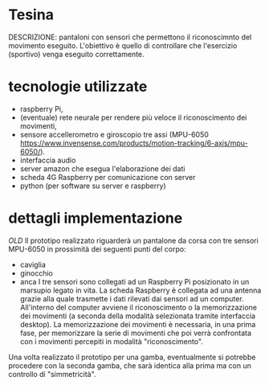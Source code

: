 # Tesina
DESCRIZIONE: pantaloni con sensori che permettono il riconoscimnto del movimento eseguito. L'obiettivo è quello di controllare che l'esercizio (sportivo) venga eseguito correttamente. 

# tecnologie utilizzate
- raspberry Pi, 
- (eventuale) rete neurale per rendere più veloce il riconoscimento dei movimenti, 
- sensore accellerometro e giroscopio tre assi (MPU-6050 https://www.invensense.com/products/motion-tracking/6-axis/mpu-6050/).
- interfaccia audio
- server amazon che esegua l'elaborazione dei dati
- scheda 4G Raspberry per comunicazione con server
- python (per software su server e raspberry)

# dettagli implementazione
*OLD*
Il prototipo realizzato riguarderà un pantalone da corsa con tre sensori MPU-6050 in prossimità dei seguenti punti del corpo:
  - caviglia
  - ginocchio
  - anca
I tre sensori sono collegati ad un Raspberry Pi posizionato in un marsupio legato in vita.
La scheda Raspberry è collegata ad una antenna grazie alla quale trasmette i dati rilevati dai sensori ad un computer.
All'interno del computer avviene il riconoscimento o la memorizzazione dei movimenti (a seconda della modalità selezionata tramite interfaccia desktop). La memorizzazione dei movimenti è necessaria, in una prima fase, per memorizzare la serie di movimenti che poi verrà confrontata con i movimenti percepiti in modalità "riconoscimento".

Una volta realizzato il prototipo per una gamba, eventualmente si potrebbe procedere con la seconda gamba, che sarà identica alla prima ma con un controllo di "simmetricità".